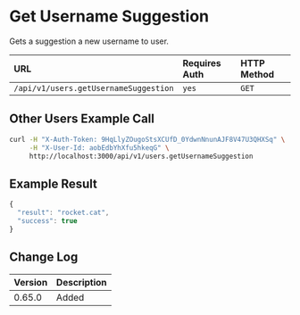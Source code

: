# Get Username Suggestion

Gets a suggestion a new username to user.

| URL | Requires Auth | HTTP Method |
| :--- | :--- | :--- |
| `/api/v1/users.getUsernameSuggestion` | `yes` | `GET` |

## Other Users Example Call

```bash
curl -H "X-Auth-Token: 9HqLlyZOugoStsXCUfD_0YdwnNnunAJF8V47U3QHXSq" \
     -H "X-User-Id: aobEdbYhXfu5hkeqG" \
     http://localhost:3000/api/v1/users.getUsernameSuggestion
```

## Example Result

```javascript
{
  "result": "rocket.cat",
  "success": true
}
```

## Change Log

| Version | Description |
| :--- | :--- |
| 0.65.0 | Added |

